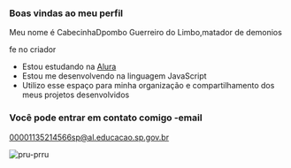 ### Boas vindas ao meu perfil 

Meu nome é CabecinhaDpombo
Guerreiro do Limbo,matador de demonios

fe no criador 

- Estou estudando na [Alura](https://www.alura.com.br)
- Estou me desenvolvendo na linguagem JavaScript
- Utilizo esse espaço para minha organização e compartilhamento dos meus projetos desenvolvidos

### Você pode entrar em contato comigo -email

00001135214566sp@al.educacao.sp.gov.br



![pru-prru](https://github.com/user-attachments/assets/dc78df89-e226-42c2-98cd-f30594fceaa5)
